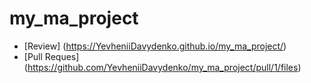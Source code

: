 # my_ma_project
- [Review] (https://YevheniiDavydenko.github.io/my_ma_project/)
- [Pull Reques] (https://github.com/YevheniiDavydenko/my_ma_project/pull/1/files)